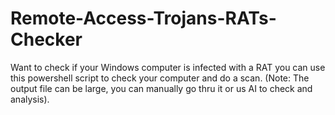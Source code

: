 # Remote-Access-Trojans-RATs-Checker
Want to check if your Windows computer is infected with a RAT you can use this powershell script to check your computer and do a scan. (Note: The output file can be large, you can manually go thru it or us AI to check and analysis).
